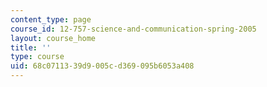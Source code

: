 ```yaml
---
content_type: page
course_id: 12-757-science-and-communication-spring-2005
layout: course_home
title: ''
type: course
uid: 68c07113-39d9-005c-d369-095b6053a408
---
```

